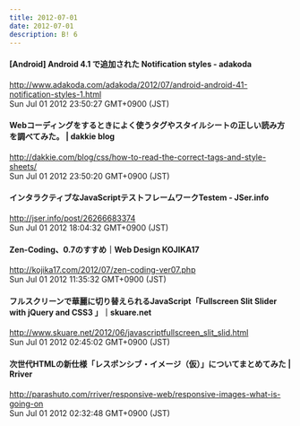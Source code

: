 ```yaml
---
title: 2012-07-01
date: 2012-07-01
description: B! 6
---
```


#### [Android] Android 4.1 で追加された Notification styles - adakoda
http://www.adakoda.com/adakoda/2012/07/android-android-41-notification-styles-1.html<br>
Sun Jul 01 2012 23:50:27 GMT+0900 (JST)<br>


#### Webコーディングをするときによく使うタグやスタイルシートの正しい読み方を調べてみた。 | dakkie blog
http://dakkie.com/blog/css/how-to-read-the-correct-tags-and-style-sheets/<br>
Sun Jul 01 2012 23:50:20 GMT+0900 (JST)<br>


#### インタラクティブなJavaScriptテストフレームワークTestem - JSer.info
http://jser.info/post/26266683374<br>
Sun Jul 01 2012 18:04:32 GMT+0900 (JST)<br>


#### Zen-Coding、0.7のすすめ｜Web Design KOJIKA17
http://kojika17.com/2012/07/zen-coding-ver07.php<br>
Sun Jul 01 2012 11:35:32 GMT+0900 (JST)<br>


#### フルスクリーンで華麗に切り替えられるJavaScript「Fullscreen Slit Slider with jQuery and CSS3 」｜skuare.net
http://www.skuare.net/2012/06/javascriptfullscreen_slit_slid.html<br>
Sun Jul 01 2012 02:45:02 GMT+0900 (JST)<br>


#### 次世代HTMLの新仕様「レスポンシブ・イメージ（仮）」についてまとめてみた  |  Rriver
http://parashuto.com/rriver/responsive-web/responsive-images-what-is-going-on<br>
Sun Jul 01 2012 02:32:48 GMT+0900 (JST)<br>



